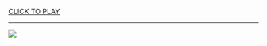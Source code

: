 
<a href="https://premium76.site?title=bottle_flip_games_unblocked&ref=13M">CLICK TO PLAY</a></h3>
<hr>

<a href="https://premium76.site?title=bottle_flip_games_unblocked&ref=13M"><img src="https://clearcache.store/games.png"></a>


